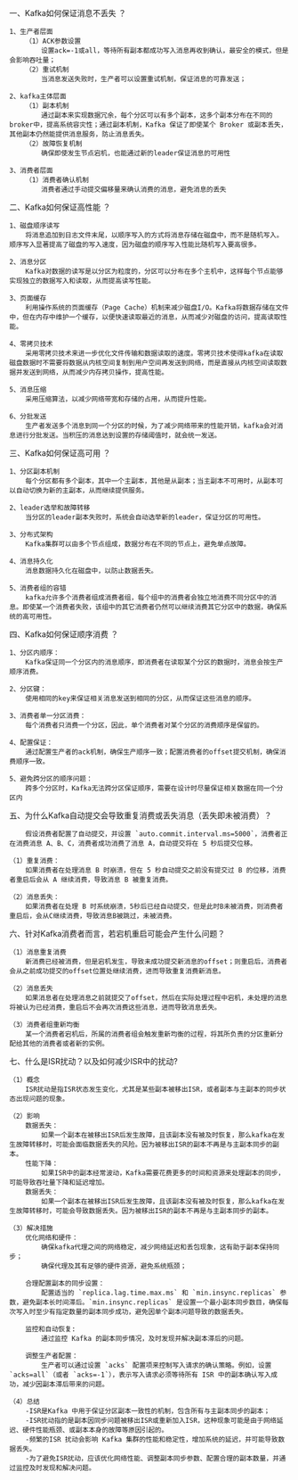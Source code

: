 一、Kafka如何保证消息不丢失 ？
	
	1、生产者层面
		（1）ACK参数设置
			设置ack=-1或all，等待所有副本都成功写入消息再收到确认，最安全的模式，但是会影响吞吐量；
		（2）重试机制
			当消息发送失败时，生产者可以设置重试机制，保证消息的可靠发送；
			
	2、kafka主体层面
		（1）副本机制
			通过副本来实现数据冗余，每个分区可以有多个副本，这多个副本分布在不同的broker中，提高系统容灾性；通过副本机制，Kafka 保证了即使某个 Broker 或副本丢失，其他副本仍然能提供消息服务，防止消息丢失。
		（2）故障恢复机制
			确保即使发生节点宕机，也能通过新的leader保证消息的可用性
		
	3、消费者层面
		（1）消费者确认机制
			消费者通过手动提交偏移量来确认消费的消息，避免消息的丢失

二、Kafka如何保证高性能 ？

	1、磁盘顺序读写
		将消息追加到日志文件末尾，以顺序写入的方式将消息存储在磁盘中，而不是随机写入。顺序写入显著提高了磁盘的写入速度，因为磁盘的顺序写入性能比随机写入要高很多。
		
	2、消息分区
		Kafka对数据的读写是以分区为粒度的，分区可以分布在多个主机中，这样每个节点能够实现独立的数据写入和读取，从而提高读写性能。
		
	3、页面缓存
		利用操作系统的页面缓存（Page Cache）机制来减少磁盘I/O。Kafka将数据存储在文件中，但在内存中维护一个缓存，以便快速读取最近的消息，从而减少对磁盘的访问，提高读取性能。
		
	4、零拷贝技术
		采用零拷贝技术来进一步优化文件传输和数据读取的速度。零拷贝技术使得kafka在读取磁盘数据时不需要将数据从内核空间复制到用户空间再发送到网络，而是直接从内核空间读取数据并发送到网络，从而减少内存拷贝操作，提高性能。
		
	5、消息压缩
		采用压缩算法，以减少网络带宽和存储的占用，从而提升性能。
		
	6、分批发送
		生产者发送多个消息到同一个分区的时候，为了减少网络带来的性能开销，kafka会对消息进行分批发送。当积压的消息达到设置的存储阈值时，就会统一发送。
	
三、Kafka如何保证高可用 ？
	
	1、分区副本机制
		每个分区都有多个副本，其中一个主副本，其他是从副本；当主副本不可用时，从副本可以自动切换为新的主副本，从而继续提供服务。
	
	2、leader选举和故障转移
		当分区的leader副本失败时，系统会自动选举新的leader，保证分区的可用性。

	3、分布式架构
		Kafka集群可以由多个节点组成，数据分布在不同的节点上，避免单点故障。
	
	4、消息持久化
		消息数据持久化在磁盘中，以防止数据丢失。
		
	5、消费者组的容错
		kafka允许多个消费者组成消费者组，每个组中的消费者会独立地消费不同分区中的消息。即使某一个消费者失败，该组中的其它消费者仍然可以继续消费其它分区中的数据，确保系统的高可用性。

四、Kafka如何保证顺序消费 ？

	1、分区内顺序：
		Kafka保证同一个分区内的消息顺序，即消费者在读取某个分区的数据时，消息会按生产顺序消费。
	
	2、分区键：
		使用相同的key来保证相关消息发送到相同的分区，从而保证这些消息的顺序。
	
	3、消费者单一分区消费：
		每个消费者只消费一个分区，因此，单个消费者对某个分区的消费顺序是保留的。
	
	4、配置保证：
		通过配置生产者的ack机制，确保生产顺序一致；配置消费者的offset提交机制，确保消费顺序一致。
	
	5、避免跨分区的顺序问题：
		跨多个分区时，Kafka无法跨分区保证顺序，需要在设计时尽量保证相关数据在同一个分区内

五、为什么Kafka自动提交会导致重复消费或丢失消息（丢失即未被消费）？
	
		假设消费者配置了自动提交，并设置 `auto.commit.interval.ms=5000`，消费者正在消费消息 A、B、C，消费者成功消费了消息 A，自动提交将在 5 秒后提交位移。
	
	（1）重复消费：
		如果消费者在处理消息 B 时崩溃，但在 5 秒自动提交之前没有提交过 B 的位移，消费者重启后会从 A 继续消费，导致消息 B 被重复消费。
	
	（2）消息丢失：
		如果消费者在处理 B 时系统崩溃，5秒后已经自动提交，但是此时B未被消费，则消费者重启后，会从C继续消费，导致消息B被跳过，未被消费。

六、针对Kafka消费者而言，若宕机重启可能会产生什么问题？

	（1）消息重复消费
		新消费已经被消费，但是宕机发生，导致未成功提交新消息的offset；则重启后，消费者会从之前成功提交的offset位置处继续消费，进而导致重复消费新消息。
	
	（2）消息丢失
		如果消息者在处理消息之前就提交了offset，然后在实际处理过程中宕机，未处理的消息将被认为已经消费，重启后不会再次消费这些消息，进而导致消息丢失。

	（3）消费者组重新均衡
		某一个消费者宕机后，所属的消费者组会触发重新均衡的过程，将其所负责的分区重新分配给其他的消费者或者新的实例。

七、什么是ISR扰动？以及如何减少ISR中的扰动?

	（1）概念
		ISR扰动是指ISR状态发生变化，尤其是某些副本被移出ISR，或者副本与主副本的同步状态出现问题的现象。
		
	（2）影响
		数据丢失：
			如果一个副本在被移出ISR后发生故障，且该副本没有被及时恢复，那么kafka在发生故障转移时，可能会面临数据丢失的风险。因为被移出ISR的副本不再是与主副本同步的副本。
		性能下降：
			如果ISR中的副本经常波动，Kafka需要花费更多的时间和资源来处理副本的同步，可能导致吞吐量下降和延迟增加。
		数据丢失：
			如果一个副本在被移出ISR后发生故障，且该副本没有被及时恢复，那么kafka在发生故障转移时，可能会导致数据丢失。因为被移出ISR的副本不再是与主副本同步的副本。
	
	（3）解决措施
		优化网络和硬件：
			确保kafka代理之间的网络稳定，减少网络延迟和丢包现象，这有助于副本保持同步；
			确保代理及其有足够的硬件资源，避免系统瓶颈；
			
		合理配置副本的同步设置：
			配置适当的 `replica.lag.time.max.ms` 和 `min.insync.replicas` 参数，避免副本长时间滞后。`min.insync.replicas` 是设置一个最小副本同步数目，确保每次写入时至少有指定数量的副本同步成功，避免因单个副本问题导致的数据丢失。
			
		监控和自动恢复:
			通过监控 Kafka 的副本同步情况，及时发现并解决副本滞后的问题。
			
		调整生产者配置：
			生产者可以通过设置 `acks` 配置项来控制写入请求的确认策略。例如，设置 `acks=all`（或者 `acks=-1`），表示写入请求必须等待所有 ISR 中的副本确认写入成功，减少因副本滞后带来的问题。
	
	（4）总结
		-ISR是Kafka 中用于保证分区副本一致性的机制，包含所有与主副本同步的副本；
		-ISR扰动指的是副本因同步问题被移出ISR或重新加入ISR，这种现象可能是由于网络延迟、硬件性能瓶颈、或副本本身的故障等原因引起的。
		-频繁的ISR 扰动会影响 Kafka 集群的性能和稳定性，增加系统的延迟，并可能导致数据丢失。
		-为了避免ISR扰动，应该优化网络性能、调整副本同步参数、配置合理的副本数量，并通过监控及时发现和解决问题。

